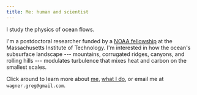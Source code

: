 ```yaml
---
title: Me: human and scientist
---
```


I study the physics of ocean flows.  

I'm a postdoctoral researcher funded by a [NOAA fellowship][] 
at the Massachusetts Institute of Technology.
I'm interested in how the ocean's subsurface landscape 
--- mountains, corrugated ridges, canyons, and rolling hills --- 
modulates turbulence that mixes heat and carbon on the smallest scales.


Click around to learn more about [me][], [what I do][], or email me 
at `wagner.greg@gmail.com`.

[me]: https://glwagner.github.io/about/
[what I do]: https://glwagner.github.io/projects/
[NOAA fellowship]: http://vsp.ucar.edu/cgc/current-awards-alumni 
